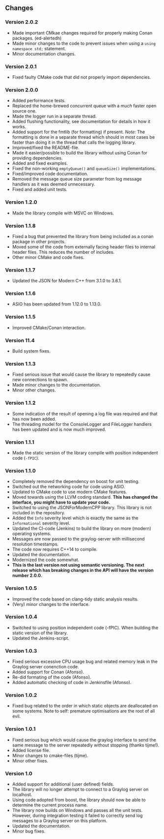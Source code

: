 ## Changes

### Version 2.0.2
* Made important CMkae changes required for properly making Conan packages. (ed-alertedh)
* Made minor changes to the code to prevent issues when using a `using namespace std;` statement.
* Minor documentation changes.

### Version 2.0.1
* Fixed faulty CMake code that did not properly import dependencies.

### Version 2.0.0
* Added performance tests.
* Replaced the home-brewed concurrent queue with a *much* faster open source one.
* Made the logger run in a separate thread.
* Added flushing functionality, see documentation for details in how it works.
* Added support for the fmtlib (for formatting) if present. *Note:* The formatting is done in a separate thread which should in most cases be faster than doing it in the thread that calls the logging library.
* Improved/fixed the README-file.
* Made it easier/possible to build the library without using Conan for providing dependencies.
* Added and fixed examples.
* Fixed the non-working `emptyQueue()` and `queueSize()` implementations.
* Fixed/improved code documentation.
* Removed the message queue size parameter from log message handlers as it was deemed unnecessary.
* Fixed and added unit tests.

### Version 1.2.0
* Made the library compile with MSVC on Windows.

### Version 1.1.8
* Fixed a bug that prevented the library from being included as a conan package in other projects.
* Moved some of the code from externally facing header files to internal header files. This reduces the number of includes.
* Other minor CMake and code fixes.

### Version 1.1.7
* Updated the JSON for Modern C++ from 3.1.0 to 3.6.1.

### Version 1.1.6
* ASIO has been updated from 1.12.0 to 1.13.0.

### Version 1.1.5
* Improved CMake/Conan interaction.

### Version 11.4
* Build system fixes.

### Version 1.1.3
* Fixed serious issue that would cause the library to repeatedly cause new connections to spawn.
* Made minor changes to the documentation.
* Minor other changes.

### Version 1.1.2
* Some indication of the result of opening a log file was required and that has now been added.
* The threading model for the ConsoleLogger and FileLogger handlers has been updated and is now much improved.

### Version 1.1.1
* Made the static version of the library compile with position independent code (`-fPIC`).

### Version 1.1.0
* Completely removed the dependency on boost for unit testing.
* Switched out the networking code for code using ASIO.
* Updated to CMake code to use modern CMake features.
* Moved towards using the LLVM coding standard. **This has changed the interface, you might have to update your code.**
* Switched to using the JSONForModernCPP library. This library is not included in the repository.
* Added the `Info` severity level which is exactly the same as the `Informational` severity level.
* Updated the CI-code (Jenkins) to build the library on more (modern) operating systems.
* Messages are now passed to the graylog-server with millisecond resolution timestamps.
* The code now requires C++14 to compile.
* Updated the documentation.
* Modernized the code somewhat.
* **This is the last version not using semantic versioning. The next release which has breaking changes in the API will have the version number 2.0.0.**

### Version 1.0.5
* Improved the code based on clang-tidy static analysis results.
* (Very) minor changes to the interface.

### Version 1.0.4
* Switched to using position independent code (-fPIC). When building the static version of the library.
* Updated the Jenkins-script.

### Version 1.0.3
* Fixed serious excessive CPU usage bug and related memory leak in the Graylog server conenction code.
* Added support for Conan (Afonso).
* Re-did formating of the code (Afonso).
* Added automatic checking of code in Jenkinsfile (Afonso).

### Version 1.0.2
* Fixed bug related to the order in which static objects are deallocated on some systems. Note to self: premature optimisations are the root of all evil.

### Version 1.0.1
* Fixed serious bug which would cause the graylog interface to send the same message to the server repeatedly without stopping (thanks tijme!).
* Added license file.
* Minor changes to cmake-files (tijme).
* Minor other fixes.

### Version 1.0

* Added support for additional (user defined) fields.
* The library will no longer attempt to connect to a Graylog server on localhost.
* Using code adopted from boost, the library should now be able to determine the current process name.
* The library now builds on Windows and passes all the unit tests. However, during integration testing it failed to correctly send log messages to a Graylog server on this platform.
* Updated the documentation.
* Minor bug fixes.
